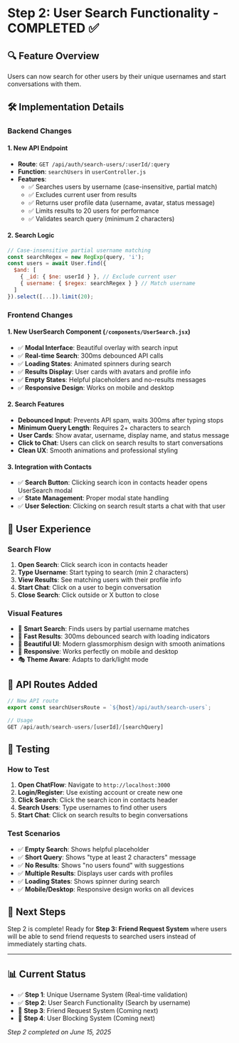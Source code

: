 # Step 2: User Search Functionality - COMPLETED ✅

## 🔍 **Feature Overview**
Users can now search for other users by their unique usernames and start conversations with them.

## 🛠️ **Implementation Details**

### **Backend Changes**

#### **1. New API Endpoint**
- **Route**: `GET /api/auth/search-users/:userId/:query`
- **Function**: `searchUsers` in `userController.js`
- **Features**:
  - ✅ Searches users by username (case-insensitive, partial match)
  - ✅ Excludes current user from results
  - ✅ Returns user profile data (username, avatar, status message)
  - ✅ Limits results to 20 users for performance
  - ✅ Validates search query (minimum 2 characters)

#### **2. Search Logic**
```javascript
// Case-insensitive partial username matching
const searchRegex = new RegExp(query, 'i');
const users = await User.find({
  $and: [
    { _id: { $ne: userId } }, // Exclude current user
    { username: { $regex: searchRegex } } // Match username
  ]
}).select([...]).limit(20);
```

### **Frontend Changes**

#### **1. New UserSearch Component** (`/components/UserSearch.jsx`)
- ✅ **Modal Interface**: Beautiful overlay with search input
- ✅ **Real-time Search**: 300ms debounced API calls
- ✅ **Loading States**: Animated spinners during search
- ✅ **Results Display**: User cards with avatars and profile info
- ✅ **Empty States**: Helpful placeholders and no-results messages
- ✅ **Responsive Design**: Works on mobile and desktop

#### **2. Search Features**
- **Debounced Input**: Prevents API spam, waits 300ms after typing stops
- **Minimum Query Length**: Requires 2+ characters to search
- **User Cards**: Show avatar, username, display name, and status message
- **Click to Chat**: Users can click on search results to start conversations
- **Clean UX**: Smooth animations and professional styling

#### **3. Integration with Contacts**
- ✅ **Search Button**: Clicking search icon in contacts header opens UserSearch modal
- ✅ **State Management**: Proper modal state handling
- ✅ **User Selection**: Clicking on search result starts a chat with that user

## 🎨 **User Experience**

### **Search Flow**
1. **Open Search**: Click search icon in contacts header
2. **Type Username**: Start typing to search (min 2 characters)
3. **View Results**: See matching users with their profile info
4. **Start Chat**: Click on a user to begin conversation
5. **Close Search**: Click outside or X button to close

### **Visual Features**
- 🎯 **Smart Search**: Finds users by partial username matches
- 🚀 **Fast Results**: 300ms debounced search with loading indicators
- 💎 **Beautiful UI**: Modern glassmorphism design with smooth animations
- 📱 **Responsive**: Works perfectly on mobile and desktop
- 🎭 **Theme Aware**: Adapts to dark/light mode

## 🔗 **API Routes Added**
```javascript
// New API route
export const searchUsersRoute = `${host}/api/auth/search-users`;

// Usage
GET /api/auth/search-users/[userId]/[searchQuery]
```

## 🧪 **Testing**

### **How to Test**
1. **Open ChatFlow**: Navigate to `http://localhost:3000`
2. **Login/Register**: Use existing account or create new one
3. **Click Search**: Click the search icon in contacts header
4. **Search Users**: Type usernames to find other users
5. **Start Chat**: Click on search results to begin conversations

### **Test Scenarios**
- ✅ **Empty Search**: Shows helpful placeholder
- ✅ **Short Query**: Shows "type at least 2 characters" message
- ✅ **No Results**: Shows "no users found" with suggestions
- ✅ **Multiple Results**: Displays user cards with profiles
- ✅ **Loading States**: Shows spinner during search
- ✅ **Mobile/Desktop**: Responsive design works on all devices

## 🎯 **Next Steps**
Step 2 is complete! Ready for **Step 3: Friend Request System** where users will be able to send friend requests to searched users instead of immediately starting chats.

---

## 📊 **Current Status**
- ✅ **Step 1**: Unique Username System (Real-time validation)
- ✅ **Step 2**: User Search Functionality (Search by username)
- 🔄 **Step 3**: Friend Request System (Coming next)
- 🔄 **Step 4**: User Blocking System (Coming next)

*Step 2 completed on June 15, 2025*
